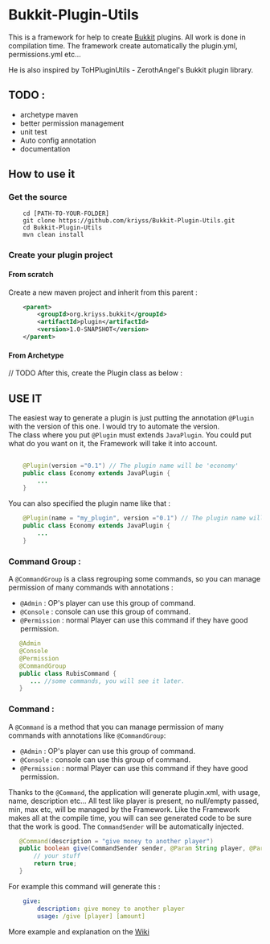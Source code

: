 Bukkit-Plugin-Utils
===================

This is a framework for help to create [Bukkit](http://bukkit.org/) plugins. All work is done in compilation time.
The framework create automatically the plugin.yml, permissions.yml etc...

He is also inspired by ToHPluginUtils - ZerothAngel's Bukkit plugin library. 

## TODO :
* archetype maven
* better permission management
* unit test
* Auto config annotation
* documentation

## How to use it
### Get the source
```
    cd [PATH-TO-YOUR-FOLDER]
    git clone https://github.com/kriyss/Bukkit-Plugin-Utils.git
    cd Bukkit-Plugin-Utils
    mvn clean install
```
### Create your plugin project
#### From scratch
Create a new maven project and inherit from this parent : 
```xml
    <parent>
        <groupId>org.kriyss.bukkit</groupId>
        <artifactId>plugin</artifactId>
        <version>1.0-SNAPSHOT</version>
    </parent>
```
#### From Archetype
// TODO
After this, create the Plugin class as below : 

## USE IT 
The easiest way to generate a plugin is just putting the annotation `@Plugin` with the version of this one. I would try to automate the version.<br>
The class where you put `@Plugin` must extends `JavaPlugin`. You could put what do you want on it, the Framework will take it into account.
```java
    
    @Plugin(version ="0.1") // The plugin name will be 'economy'
    public class Economy extends JavaPlugin {
        ...
    }
```
You can also specified the plugin name like that : 

```java
    @Plugin(name = "my_plugin", version ="0.1") // The plugin name will be 'my_plugin'
    public class Economy extends JavaPlugin {
        ...
    }
```
### Command Group :

A `@CommandGroup` is a class regrouping some commands, so you can manage permission of many commands with annotations :
* `@Admin` : OP's player can use this group of command.
* `@Console` : console can use this group of command.
* `@Permission` : normal Player can use this command if they have good permission.

```java
   @Admin
   @Console
   @Permission
   @CommandGroup
   public class RubisCommand {
      ... //some commands, you will see it later.
   }
```
### Command :
A `@Command` is a method that you can manage permission of many commands with annotations like `@CommandGroup`:
* `@Admin` : OP's player can use this group of command.
* `@Console` : console can use this group of command.
* `@Permission` : normal Player can use this command if they have good permission.

Thanks to the `@Command`, the application will generate plugin.xml, with usage, name, description etc...
All test like player is present, no null/empty passed, min, max etc, will be managed by the Framework.
Like the Framework makes all at the compile time, you will can see generated code to be sure that the work is good.
The `CommandSender` will be automatically injected.
```java
   @Command(description = "give money to another player")
   public boolean give(CommandSender sender, @Param String player, @Param int amount){
       // your stuff
       return true;
   }
```
For example this command will generate this : 
```yml
    give:
        description: give money to another player
        usage: /give [player] [amount] 
```

More example and explanation on the [Wiki](https://github.com/kriyss/Bukkit-Plugin-Utils/wiki)
